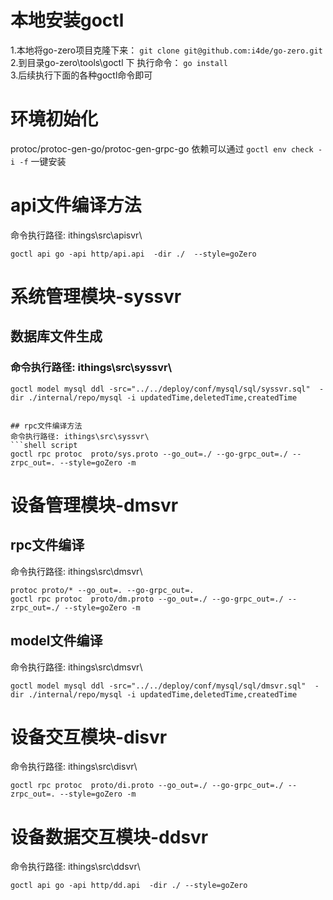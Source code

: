 # 本地安装goctl
1.本地将go-zero项目克隆下来：  `git clone git@github.com:i4de/go-zero.git`
2.到目录go-zero\tools\goctl 下 执行命令： `go install`  
3.后续执行下面的各种goctl命令即可

# 环境初始化

protoc/protoc-gen-go/protoc-gen-grpc-go 依赖可以通过
`goctl env check -i -f` 一键安装

# api文件编译方法
命令执行路径: ithings\src\apisvr\
```shell script
goctl api go -api http/api.api  -dir ./  --style=goZero
```

# 系统管理模块-syssvr

## 数据库文件生成

### 命令执行路径: ithings\src\syssvr\
```shell script
goctl model mysql ddl -src="../../deploy/conf/mysql/sql/syssvr.sql"  -dir ./internal/repo/mysql -i updatedTime,deletedTime,createdTime


## rpc文件编译方法
命令执行路径: ithings\src\syssvr\
```shell script
goctl rpc protoc  proto/sys.proto --go_out=./ --go-grpc_out=./ --zrpc_out=. --style=goZero -m

```

# 设备管理模块-dmsvr
##  rpc文件编译
命令执行路径: ithings\src\dmsvr\
```shell
protoc proto/* --go_out=. --go-grpc_out=.
goctl rpc protoc  proto/dm.proto --go_out=./ --go-grpc_out=./ --zrpc_out=./ --style=goZero -m
```

## model文件编译
命令执行路径: ithings\src\dmsvr\
```shell
goctl model mysql ddl -src="../../deploy/conf/mysql/sql/dmsvr.sql"  -dir ./internal/repo/mysql -i updatedTime,deletedTime,createdTime
```

# 设备交互模块-disvr
命令执行路径: ithings\src\disvr\
```shell
goctl rpc protoc  proto/di.proto --go_out=./ --go-grpc_out=./ --zrpc_out=. --style=goZero -m

```

# 设备数据交互模块-ddsvr
命令执行路径: ithings\src\ddsvr\
```shell
goctl api go -api http/dd.api  -dir ./ --style=goZero
```